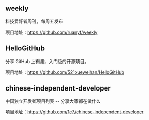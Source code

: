 ## weekly

科技爱好者周刊，每周五发布

项目地址：https://github.com/ruanyf/weekly

## HelloGitHub

分享 GitHub 上有趣、入门级的开源项目。

项目地址：https://github.com/521xueweihan/HelloGitHub

## chinese-independent-developer

中国独立开发者项目列表 -- 分享大家都在做什么

项目地址：https://github.com/1c7/chinese-independent-developer
